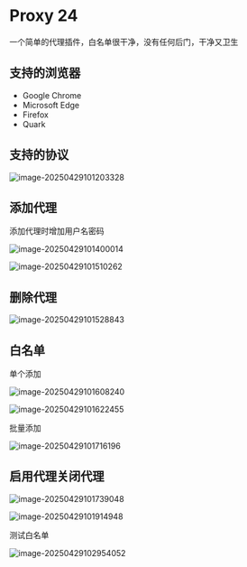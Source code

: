 # Proxy 24

一个简单的代理插件，白名单很干净，没有任何后门，干净又卫生

## 支持的浏览器

- Google Chrome
- Microsoft Edge
- Firefox
- Quark

## 支持的协议

![image-20250429101203328](images/image-20250429101203328.png)

## 添加代理

添加代理时增加用户名密码

![image-20250429101400014](images/image-20250429101400014.png)

![image-20250429101510262](images/image-20250429101510262.png)





## 删除代理

![image-20250429101528843](images/image-20250429101528843.png)

## 白名单

单个添加

![image-20250429101608240](images/image-20250429101608240.png)

![image-20250429101622455](images/image-20250429101622455.png)

批量添加

![image-20250429101716196](images/image-20250429101716196.png)

## 启用代理关闭代理

![image-20250429101739048](images/image-20250429101739048.png)

![image-20250429101914948](images/image-20250429101914948.png)

测试白名单

![image-20250429102954052](images/image-20250429102954052.png)